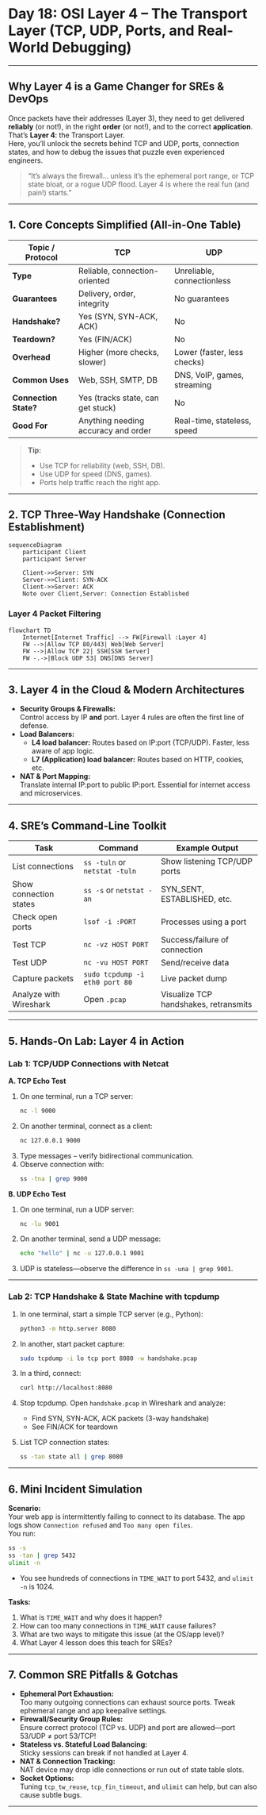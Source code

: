 # **Day 18: OSI Layer 4 – The Transport Layer (TCP, UDP, Ports, and Real-World Debugging)**

---

## **Why Layer 4 is a Game Changer for SREs & DevOps**

Once packets have their addresses (Layer 3), they need to get delivered **reliably** (or not!), in the right **order** (or not!), and to the correct **application**. That’s **Layer 4**: the Transport Layer.  
Here, you’ll unlock the secrets behind TCP and UDP, ports, connection states, and how to debug the issues that puzzle even experienced engineers.

> “It’s always the firewall… unless it’s the ephemeral port range, or TCP state bloat, or a rogue UDP flood. Layer 4 is where the real fun (and pain!) starts.”

---

## 1. **Core Concepts Simplified (All-in-One Table)**

| Topic / Protocol      | TCP                                                       | UDP                                   |
|---------------------- |-----------------------------------------------------------|---------------------------------------|
| **Type**              | Reliable, connection-oriented                             | Unreliable, connectionless            | 
| **Guarantees**        | Delivery, order, integrity                                | No guarantees                         | 
| **Handshake?**        | Yes (SYN, SYN-ACK, ACK)                                   | No                                    |                         
| **Teardown?**         | Yes (FIN/ACK)                                             | No                                    |                         
| **Overhead**          | Higher (more checks, slower)                              | Lower (faster, less checks)           |                         
| **Common Uses**       | Web, SSH, SMTP, DB                                        | DNS, VoIP, games, streaming           |                         
| **Connection State?** | Yes (tracks state, can get stuck)                         | No                                    |                         
| **Good For**          | Anything needing accuracy and order                       | Real-time, stateless, speed           |                        

> **Tip:**  
> - Use TCP for reliability (web, SSH, DB).  
> - Use UDP for speed (DNS, games).  
> - Ports help traffic reach the right app.

---

## 2. **TCP Three-Way Handshake (Connection Establishment)**
```mermaid
sequenceDiagram
    participant Client
    participant Server

    Client->>Server: SYN
    Server->>Client: SYN-ACK
    Client->>Server: ACK
    Note over Client,Server: Connection Established
```


### **Layer 4 Packet Filtering**
```mermaid
flowchart TD
    Internet[Internet Traffic] --> FW[Firewall :Layer 4]
    FW -->|Allow TCP 80/443| Web[Web Server]
    FW -->|Allow TCP 22| SSH[SSH Server]
    FW -.->|Block UDP 53| DNS[DNS Server]
```

---

## 3. **Layer 4 in the Cloud & Modern Architectures**

- **Security Groups & Firewalls:**  
  Control access by IP **and** port. Layer 4 rules are often the first line of defense.
- **Load Balancers:**  
  - **L4 load balancer:** Routes based on IP:port (TCP/UDP). Faster, less aware of app logic.
  - **L7 (Application) load balancer:** Routes based on HTTP, cookies, etc.
- **NAT & Port Mapping:**  
  Translate internal IP:port to public IP:port. Essential for internet access and microservices.

---

## 4. **SRE’s Command-Line Toolkit**

| Task | Command | Example Output |
|------|---------|---------------|
| List connections | `ss -tuln` or `netstat -tuln` | Show listening TCP/UDP ports |
| Show connection states | `ss -s` or `netstat -an` | SYN_SENT, ESTABLISHED, etc. |
| Check open ports | `lsof -i :PORT` | Processes using a port |
| Test TCP | `nc -vz HOST PORT` | Success/failure of connection |
| Test UDP | `nc -vu HOST PORT` | Send/receive data |
| Capture packets | `sudo tcpdump -i eth0 port 80` | Live packet dump |
| Analyze with Wireshark | Open `.pcap` | Visualize TCP handshakes, retransmits |

---

## 5. **Hands-On Lab: Layer 4 in Action**

### **Lab 1: TCP/UDP Connections with Netcat**

**A. TCP Echo Test**
1. On one terminal, run a TCP server:
    ```bash
    nc -l 9000
    ```
2. On another terminal, connect as a client:
    ```bash
    nc 127.0.0.1 9000
    ```
3. Type messages – verify bidirectional communication.
4. Observe connection with:
    ```bash
    ss -tna | grep 9000
    ```

**B. UDP Echo Test**
1. On one terminal, run a UDP server:
    ```bash
    nc -lu 9001
    ```
2. On another terminal, send a UDP message:
    ```bash
    echo "hello" | nc -u 127.0.0.1 9001
    ```
3. UDP is stateless—observe the difference in `ss -una | grep 9001`.

---

### **Lab 2: TCP Handshake & State Machine with tcpdump**

1. In one terminal, start a simple TCP server (e.g., Python):
    ```bash
    python3 -m http.server 8080
    ```
2. In another, start packet capture:
    ```bash
    sudo tcpdump -i lo tcp port 8080 -w handshake.pcap
    ```
3. In a third, connect:
    ```bash
    curl http://localhost:8080
    ```
4. Stop tcpdump. Open `handshake.pcap` in Wireshark and analyze:
    - Find SYN, SYN-ACK, ACK packets (3-way handshake)
    - See FIN/ACK for teardown

5. List TCP connection states:
    ```bash
    ss -tan state all | grep 8080
    ```

---

## 6. **Mini Incident Simulation**

**Scenario:**  
Your web app is intermittently failing to connect to its database. The app logs show `Connection refused` and `Too many open files`.  
You run:

```bash
ss -s
ss -tan | grep 5432
ulimit -n
```
- You see hundreds of connections in `TIME_WAIT` to port 5432, and `ulimit -n` is 1024.

**Tasks:**
1. What is `TIME_WAIT` and why does it happen?
2. How can too many connections in `TIME_WAIT` cause failures?
3. What are two ways to mitigate this issue (at the OS/app level)?
4. What Layer 4 lesson does this teach for SREs?

---

## 7. **Common SRE Pitfalls & Gotchas**

- **Ephemeral Port Exhaustion:**  
  Too many outgoing connections can exhaust source ports. Tweak ephemeral range and app keepalive settings.
- **Firewall/Security Group Rules:**  
  Ensure correct protocol (TCP vs. UDP) and port are allowed—port 53/UDP ≠ port 53/TCP!
- **Stateless vs. Stateful Load Balancing:**  
  Sticky sessions can break if not handled at Layer 4.
- **NAT & Connection Tracking:**  
  NAT device may drop idle connections or run out of state table slots.
- **Socket Options:**  
  Tuning `tcp_tw_reuse`, `tcp_fin_timeout`, and `ulimit` can help, but can also cause subtle bugs.

---